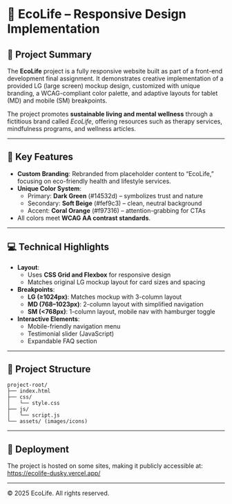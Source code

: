 # 🌱 EcoLife – Responsive Design Implementation

## 📘 Project Summary

The **EcoLife** project is a fully responsive website built as part of a front-end development final assignment. It demonstrates creative implementation of a provided LG (large screen) mockup design, customized with unique branding, a WCAG-compliant color palette, and adaptive layouts for tablet (MD) and mobile (SM) breakpoints.

The project promotes **sustainable living and mental wellness** through a fictitious brand called *EcoLife*, offering resources such as therapy services, mindfulness programs, and wellness articles.

---

## 🎨 Key Features

- **Custom Branding**: Rebranded from placeholder content to “EcoLife,” focusing on eco-friendly health and lifestyle services.
- **Unique Color System**:
  - Primary: **Dark Green** (#14532d) – symbolizes trust and nature
  - Secondary: **Soft Beige** (#fef9c3) – clean, neutral background
  - Accent: **Coral Orange** (#f97316) – attention-grabbing for CTAs
- All colors meet **WCAG AA contrast standards**.

---

## 💻 Technical Highlights

- **Layout**:
  - Uses **CSS Grid and Flexbox** for responsive design
  - Matches original LG mockup layout for card sizes and spacing
- **Breakpoints**:
  - **LG (≥1024px)**: Matches mockup with 3-column layout
  - **MD (768–1023px)**: 2-column layout with simplified navigation
  - **SM (<768px)**: 1-column layout, mobile nav with hamburger toggle
- **Interactive Elements**:
  - Mobile-friendly navigation menu
  - Testimonial slider (JavaScript)
  - Expandable FAQ section

---

## 🧱 Project Structure

```
project-root/
├── index.html
├── css/
│   └── style.css  
├── js/
│   └── script.js  
└── assets/ (images/icons)  
```

---

## 🚀 Deployment

The project is hosted on some sites, making it publicly accessible at:
https://ecolife-dusky.vercel.app/

---

© 2025 EcoLife. All rights reserved.
